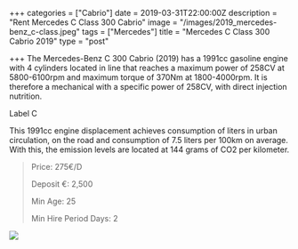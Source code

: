 +++
categories = ["Cabrio"]
date = 2019-03-31T22:00:00Z
description = "Rent Mercedes C Class 300 Cabrio"
image = "/images/2019_mercedes-benz_c-class.jpeg"
tags = ["Mercedes"]
title = "Mercedes C Class 300 Cabrio 2019"
type = "post"

+++
The Mercedes-Benz C 300 Cabrio (2019) has a 1991cc gasoline engine with 4 cylinders located in line that reaches a maximum power of 258CV at 5800-6100rpm and maximum torque of 370Nm at 1800-4000rpm. It is therefore a mechanical with a specific power of 258CV, with direct injection nutrition.

Label C

This 1991cc engine displacement achieves consumption of liters in urban circulation, on the road and consumption of 7.5 liters per 100km on average. With this, the emission levels are located at 144 grams of CO2 per kilometer.

> Price: 275€/D
>
> Deposit €: 2,500
>
> Min Age: 25
>
> Min Hire Period Days: 2

[![](/images/boton.png)](https://supercarmarbella.com/contact/ "Book")